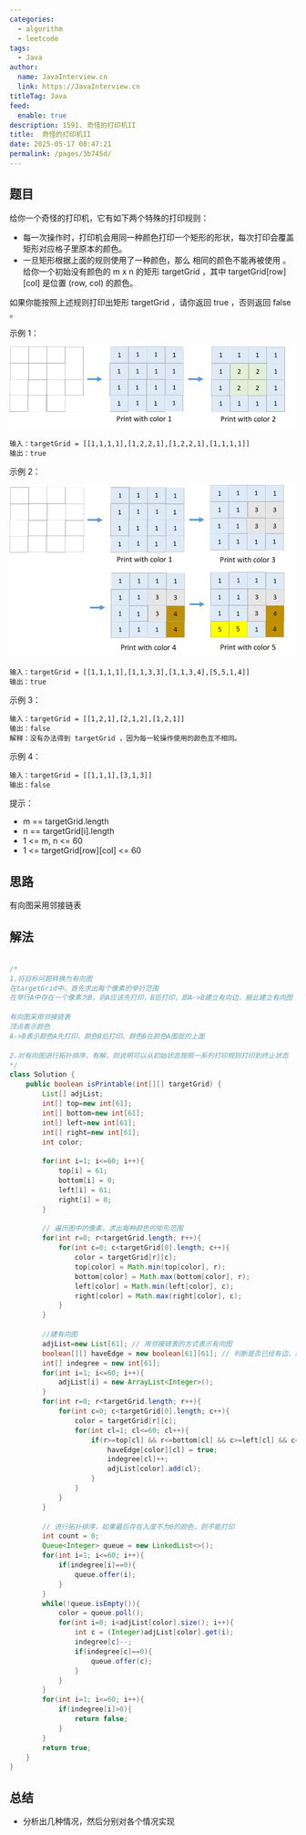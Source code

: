 ```yaml
---
categories: 
  - algorithm
  - leetcode
tags: 
  - Java
author: 
  name: JavaInterview.cn
  link: https://JavaInterview.cn
titleTag: Java
feed: 
  enable: true
description: 1591. 奇怪的打印机II
title:  奇怪的打印机II
date: 2025-05-17 08:47:21
permalink: /pages/3b745d/
---
```


## 题目
给你一个奇怪的打印机，它有如下两个特殊的打印规则：

* 每一次操作时，打印机会用同一种颜色打印一个矩形的形状，每次打印会覆盖矩形对应格子里原本的颜色。
* 一旦矩形根据上面的规则使用了一种颜色，那么 相同的颜色不能再被使用 。
给你一个初始没有颜色的 m x n 的矩形 targetGrid ，其中 targetGrid[row][col] 是位置 (row, col) 的颜色。

如果你能按照上述规则打印出矩形 targetGrid ，请你返回 true ，否则返回 false 。



示例 1：

![sample_1_1929.png](../../../media/pictures/leetcode/sample_1_1929.png)

    输入：targetGrid = [[1,1,1,1],[1,2,2,1],[1,2,2,1],[1,1,1,1]]
    输出：true
示例 2：

![sample_2_1929.png](../../../media/pictures/leetcode/sample_2_1929.png)

    输入：targetGrid = [[1,1,1,1],[1,1,3,3],[1,1,3,4],[5,5,1,4]]
    输出：true
示例 3：

    输入：targetGrid = [[1,2,1],[2,1,2],[1,2,1]]
    输出：false
    解释：没有办法得到 targetGrid ，因为每一轮操作使用的颜色互不相同。
示例 4：

    输入：targetGrid = [[1,1,1],[3,1,3]]
    输出：false


提示：

* m == targetGrid.length
* n == targetGrid[i].length
* 1 <= m, n <= 60
* 1 <= targetGrid[row][col] <= 60


## 思路

有向图采用邻接链表

## 解法
```java

/*
1.将目标问题转换为有向图
在targetGrid中，首先求出每个像素的举行范围
在举行A中存在一个像素为B，则A应该先打印，B后打印，即A->B建立有向边，据此建立有向图

有向图采用邻接链表
顶点表示颜色
A->B表示颜色A先打印，颜色B后打印。颜色B在颜色A图层的上面

2.对有向图进行拓扑排序，有解，则说明可以从初始状态按照一系列打印规则打印到终止状态
*/
class Solution {
    public boolean isPrintable(int[][] targetGrid) {
        List[] adjList;
        int[] top=new int[61];
        int[] bottom=new int[61];
        int[] left=new int[61];
        int[] right=new int[61];
        int color;

        for(int i=1; i<=60; i++){
            top[i] = 61;
            bottom[i] = 0;
            left[i] = 61;
            right[i] = 0;
        }

        // 遍历图中的像素，求出每种颜色的矩形范围
        for(int r=0; r<targetGrid.length; r++){
            for(int c=0; c<targetGrid[0].length; c++){
                color = targetGrid[r][c];
                top[color] = Math.min(top[color], r);
                bottom[color] = Math.max(bottom[color], r);
                left[color] = Math.min(left[color], c);
                right[color] = Math.max(right[color], c);
            }
        }

        //建有向图
        adjList=new List[61]; // 用邻接链表的方式表示有向图
        boolean[][] haveEdge = new boolean[61][61]; // 判断是否已经有边，避免重复添加
        int[] indegree = new int[61];
        for(int i=1; i<=60; i++){
            adjList[i] = new ArrayList<Integer>();
        }
        for(int r=0; r<targetGrid.length; r++){
            for(int c=0; c<targetGrid[0].length; c++){
                color = targetGrid[r][c];
                for(int cl=1; cl<=60; cl++){
                    if(r>=top[cl] && r<=bottom[cl] && c>=left[cl] && c<=right[cl] && color!=cl &&haveEdge[color][cl]==false){
                        haveEdge[color][cl] = true;
                        indegree[cl]++;
                        adjList[color].add(cl);
                    }
                }
            }
        }

        // 进行拓扑排序，如果最后存在入度不为0的颜色，则不能打印
        int count = 0;
        Queue<Integer> queue = new LinkedList<>();
        for(int i=1; i<=60; i++){
            if(indegree[i]==0){
                queue.offer(i);
            }
        }
        while(!queue.isEmpty()){
            color = queue.poll();
            for(int i=0; i<adjList[color].size(); i++){
                int c = (Integer)adjList[color].get(i);
                indegree[c]--;
                if(indegree[c]==0){
                    queue.offer(c);
                }
            }
        }
        for(int i=1; i<=60; i++){
            if(indegree[i]>0){
                return false;
            }
        }
        return true;
    }
}


```

## 总结

- 分析出几种情况，然后分别对各个情况实现 

